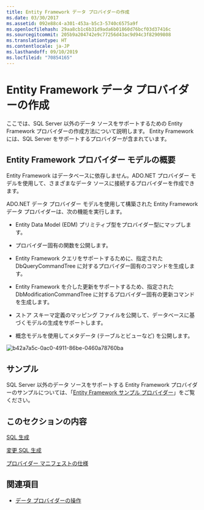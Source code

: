 ```yaml
---
title: Entity Framework データ プロバイダーの作成
ms.date: 03/30/2017
ms.assetid: 092e88c4-a301-453a-b5c3-5740c6575a9f
ms.openlocfilehash: 29aa8cb1c6b31d9ada6b01860d76bcf03d37416c
ms.sourcegitcommit: 205b9a204742e9c77256d43ac9d94c3f82909808
ms.translationtype: HT
ms.contentlocale: ja-JP
ms.lasthandoff: 09/10/2019
ms.locfileid: "70854165"
---
```

# <a name="writing-an-entity-framework-data-provider"></a>Entity Framework データ プロバイダーの作成
ここでは、SQL Server 以外のデータ ソースをサポートするための Entity Framework プロバイダーの作成方法について説明します。 Entity Framework には、SQL Server をサポートするプロバイダーが含まれています。  
  
## <a name="introducing-the-entity-framework-provider-model"></a>Entity Framework プロバイダー モデルの概要  
 Entity Framework はデータベースに依存しません。ADO.NET プロバイダー モデルを使用して、さまざまなデータ ソースに接続するプロバイダーを作成できます。  
  
 ADO.NET データ プロバイダー モデルを使用して構築された Entity Framework データ プロバイダーは、次の機能を実行します。  
  
- Entity Data Model (EDM) プリミティブ型をプロバイダー型にマップします。  
  
- プロバイダー固有の関数を公開します。  
  
- Entity Framework クエリをサポートするために、指定された DbQueryCommandTree に対するプロバイダー固有のコマンドを生成します。  
  
- Entity Framework を介した更新をサポートするため、指定された DbModificationCommandTree に対するプロバイダー固有の更新コマンドを生成します。  
  
- ストア スキーマ定義のマッピング ファイルを公開して、データベースに基づくモデルの生成をサポートします。  
  
- 概念モデルを使用してメタデータ (テーブルとビューなど) を公開します。  
  
 ![b42a7a5c&#45;0ac0&#45;4911&#45;86be&#45;0460a78760ba](./media/b42a7a5c-0ac0-4911-86be-0460a78760ba.gif "b42a7a5c-0ac0-4911-86be-0460a78760ba")  
  
## <a name="sample"></a>サンプル  
 SQL Server 以外のデータ ソースをサポートする Entity Framework プロバイダーのサンプルについては、「[Entity Framework サンプル プロバイダー](https://code.msdn.microsoft.com/windowsdesktop/Entity-Framework-Sample-6a9801d0)」をご覧ください。  
  
## <a name="in-this-section"></a>このセクションの内容  
 [SQL 生成](sql-generation.md)  
  
 [変更 SQL 生成](modification-sql-generation.md)  
  
 [プロバイダー マニフェストの仕様](provider-manifest-specification.md)  
  
## <a name="see-also"></a>関連項目

- [データ プロバイダーの操作](working-with-data-providers.md)
